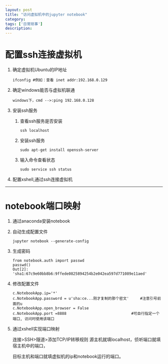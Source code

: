 ```yaml
---
layout: post
title: "访问虚拟机中的jupyter notebook"
category: 
tags: ['日常琐事']
description: 
---
```


# 配置ssh连接虚拟机

1. 确定虚拟机Ubuntu的IP地址

   ```
   ifconfig #例如：查看 inet addr:192.168.0.129
   ```

2. 确定windows能否与虚拟机联通

   ```
   windows下，cmd -->:ping 192.168.0.128
   ```

3. 安装ssh服务

   1. 查看ssh服务是否安装

      ```
      ssh localhost
      ```

   2. 安装ssh服务

      ```
      sudo apt-get install openssh-server
      ```

   3. 输入命令查看状态

      ```
      sudo service ssh status 
      ```

4. 配置xshell,通过ssh连接虚拟机

---

# notebook端口映射

1. 通过anaconda安装notebook

2. 自动生成配置文件

   ```
   jupyter notebook --generate-config
   ```

3. 生成密码

   ```
   from notebook.auth import passwd
   passwd()
   Out[2]: 'sha1:67c9e60bb8b6:9ffede0825894254b2e042ea597d771089e11aed'
   ```

4. 修改配置文件

   ```
   c.NotebookApp.ip='*'
   c.NotebookApp.password = u'sha:ce...刚才复制的那个密文'     #注意引号前面的u
   c.NotebookApp.open_browser = False
   c.NotebookApp.port =8888 							#可自行指定一个端口, 访问时使用该端口
   ```

5. 通过xshell实现端口映射

   连接>SSH>隧道>添加TCP/IP转移规则
   源主机就填localhost，侦听端口就填宿主机中的端口，

   

   目标主机和端口就填虚拟机的ip和notebook运行的端口。